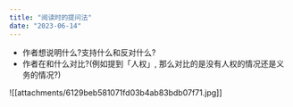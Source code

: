 ```yaml
---
title: "阅读时的提问法"
date: "2023-06-14"
---
```


- 作者想说明什么?支持什么和反对什么?
- 作者在和什么对比?(例如提到「人权」, 那么对比的是没有人权的情况还是义务的情况?)

![[attachments/6129beb581071fd03b4ab83bdb07f71.jpg]]